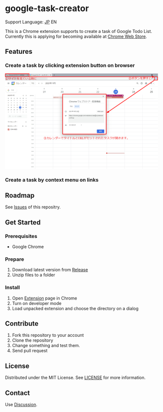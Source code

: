 # google-task-creator

Support Language: [JP](README.md) EN

This is a Chrome extension supports to create a task of Google Todo List. Currently this is applying for 
 becoming available at [Chrome Web Store](https://chrome.google.com/webstore).

## Features

### Create a task by clicking extension button on browser

![Screen](./screen/screen01.png)

### Create a task by context menu on links

## Roadmap

See [Issues](https://github.com/GOAMI-Takaaki/google-task-creator/issues) of this repositry.

## Get Started

### Prerequisites

- Google Chrome

### Prepare

1. Download latest version from [Release](https://github.com/GOAMI-Takaaki/google-task-creator/releases)
1. Unzip files to a folder

### Install

1. Open [Extension](chrome://extensions/) page in Chrome
1. Turn on developer mode
1. Load unpacked extension and choose the directory on a dialog

## Contribute

1. Fork this repository to your account
1. Clone the repository
1. Change something and test them.
1. Send pull request

## License

Distributed under the MIT License. See [LICENSE](LICENSE) for more information.

## Contact

Use [Discussion](https://github.com/GOAMI-Takaaki/google-task-creator/discussions).
